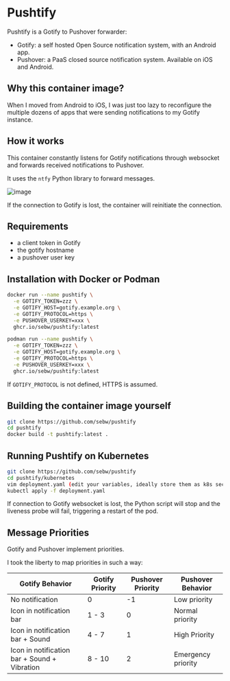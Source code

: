 # Pushtify

Pushtify is a Gotify to Pushover forwarder:

- Gotify: a self hosted Open Source notification system, with an Android app.
- Pushover: a PaaS closed source notification system. Available on iOS and Android.

## Why this container image?

When I moved from Android to iOS, I was just too lazy to reconfigure the multiple dozens of apps that were sending notifications to my Gotify instance.

## How it works

This container constantly listens for Gotify notifications through websocket and forwards received notifications to Pushover. 

It uses the `ntfy` Python library to forward messages.

![image](https://github.com/sebw/pushtify/assets/2285094/3416109e-2a5a-4260-8b84-5baade964b10)

If the connection to Gotify is lost, the container will reinitiate the connection.

## Requirements

- a client token in Gotify
- the gotify hostname
- a pushover user key

## Installation with Docker or Podman

```bash
docker run --name pushtify \
  -e GOTIFY_TOKEN=zzz \
  -e GOTIFY_HOST=gotify.example.org \
  -e GOTIFY_PROTOCOL=https \
  -e PUSHOVER_USERKEY=xxx \
  ghcr.io/sebw/pushtify:latest
```

```bash
podman run --name pushtify \
  -e GOTIFY_TOKEN=zzz \
  -e GOTIFY_HOST=gotify.example.org \
  -e GOTIFY_PROTOCOL=https \
  -e PUSHOVER_USERKEY=xxx \
  ghcr.io/sebw/pushtify:latest
```

If `GOTIFY_PROTOCOL` is not defined, HTTPS is assumed.

## Building the container image yourself

```bash
git clone https://github.com/sebw/pushtify
cd pushtify
docker build -t pushtify:latest .
```

## Running Pushtify on Kubernetes

```bash
git clone https://github.com/sebw/pushtify
cd pushtify/kubernetes
vim deployment.yaml (edit your variables, ideally store them as k8s secrets)
kubectl apply -f deployment.yaml
```

If connection to Gotify websocket is lost, the Python script will stop and the liveness probe will fail, triggering a restart of the pod.

## Message Priorities

Gotify and Pushover implement priorities.

I took the liberty to map priorities in such a way:

| Gotify Behavior | Gotify Priority | Pushover Priority | Pushover Behavior |
|- |-| -|-|
| No notification | 0 | -1| Low priority|
| Icon in notification bar | 1 - 3 | 0 | Normal priority| 
| Icon in notification bar + Sound | 4 - 7 | 1 | High Priority |
| Icon in notification bar + Sound + Vibration | 8 - 10 | 2| Emergency priority|
